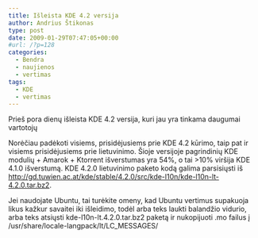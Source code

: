 ```yaml
---
title: Išleista KDE 4.2 versija
author: Andrius Štikonas
type: post
date: 2009-01-29T07:47:05+00:00
#url: /?p=128
categories:
  - Bendra
  - naujienos
  - vertimas
tags:
  - KDE
  - vertimas
---
```

Prieš pora dienų išleista KDE 4.2 versija, kuri jau yra tinkama daugumai vartotojų

Norėčiau padėkoti visiems, prisidėjusiems prie KDE 4.2 kūrimo, taip pat ir visiems prisidėjusiems prie lietuvinimo. Šioje versijoje pagrindinių KDE modulių + Amarok + Ktorrent išverstumas yra 54%, o tai >10% viršija KDE 4.1.0 išverstumą. KDE 4.2.0 lietuvinimo paketo kodą galima parsisiųsti iš <http://gd.tuwien.ac.at/kde/stable/4.2.0/src/kde-l10n/kde-l10n-lt-4.2.0.tar.bz2>.

Jei naudojate Ubuntu, tai turėkite omeny, kad Ubuntu vertimus supakuoja likus kažkur savaitei iki išleidimo, todėl arba teks laukti balandžio vidurio, arba teks atsiųsti kde-l10n-lt.4.2.0.tar.bz2 paketą ir nukopijuoti .mo failus į /usr/share/locale-langpack/lt/LC_MESSAGES/